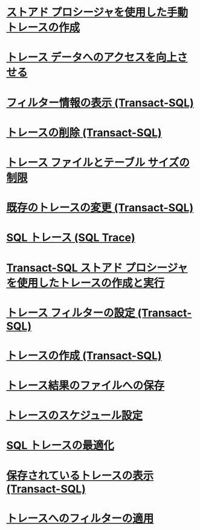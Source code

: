 # [ストアド プロシージャを使用した手動トレースの作成](create-manual-traces-using-stored-procedures.md)
# [トレース データへのアクセスを向上させる](improve-access-to-trace-data.md)
# [フィルター情報の表示 (Transact-SQL)](view-filter-information-transact-sql.md)
# [トレースの削除 (Transact-SQL)](delete-a-trace-transact-sql.md)
# [トレース ファイルとテーブル サイズの制限](limit-trace-file-and-table-sizes.md)
# [既存のトレースの変更 (Transact-SQL)](modify-an-existing-trace-transact-sql.md)
# [SQL トレース (SQL Trace)](sql-trace.md)
# [Transact-SQL ストアド プロシージャを使用したトレースの作成と実行](create-and-run-traces-using-transact-sql-stored-procedures.md)
# [トレース フィルターの設定 (Transact-SQL)](set-a-trace-filter-transact-sql.md)
# [トレースの作成 (Transact-SQL)](create-a-trace-transact-sql.md)
# [トレース結果のファイルへの保存](save-trace-results-to-a-file.md)
# [トレースのスケジュール設定](schedule-traces.md)
# [SQL トレースの最適化](optimize-sql-trace.md)
# [保存されているトレースの表示 (Transact-SQL)](view-a-saved-trace-transact-sql.md)
# [トレースへのフィルターの適用](filter-a-trace.md)
